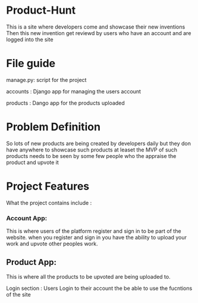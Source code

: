 # Product-Hunt
This is a site where developers come and showcase their new inventions 
Then this new invention get reviewd by users who have an account and are logged into the site 

# File guide

manage.py: script for the project

accounts : Django app for managing the users account 

products : Dango app for the products uploaded 

# Problem Definition 

So lots of new products are being created by developers daily but they don have anywhere to showcase such products at leaset the MVP of such products needs to be seen by some few people who the appraise the product and upvote it 


# Project Features 
What the project contains include :

### Account App:

This is where users of the platform register and sign in to be part of the website. when you register and sign in you have the ability to upload your work and upvote other peoples work. 

## Product App:

This is where all the products to be upvoted are being uploaded to. 

Login section : Users Login to their account the be able to use the fucntions of the site 
